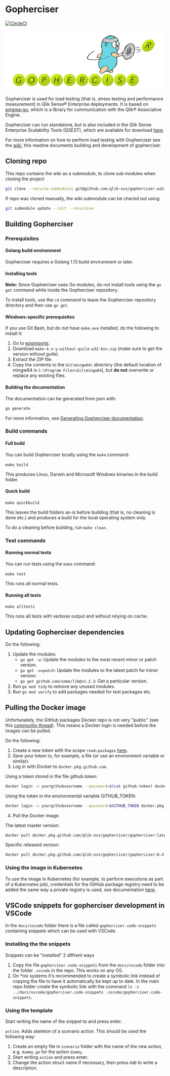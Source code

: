 # Gopherciser

[![CircleCI](https://circleci.com/gh/qlik-oss/gopherciser.svg?style=svg)](https://circleci.com/gh/qlik-oss/gopherciser)

![Gopherciser logo](docs/images/logo.png)

Gopherciser is used for load testing (that is, stress testing and performance measurement) in Qlik Sense® Enterprise deployments. It is based on [enigma-go](https://github.com/qlik-oss/enigma-go), which is a library for communication with the Qlik® Associative Engine. 

Gopherciser can run standalone, but is also included in the Qlik Sense Enterprise Scalability Tools (QSEST), which are available for download [here](https://community.qlik.com/t5/Qlik-Scalability/Qlik-Sense-Enterprise-Scalability-Tools/gpm-p/1579916).

For more information on how to perform load testing with Gopherciser see the [wiki](https://github.com/qlik-oss/gopherciser/wiki/introduction), this readme documents building and development of gopherciser.

## Cloning repo

This repo contains the wiki as a submodule, to clone sub modules when cloning the project 

```bash
git clone --recurse-submodules git@github.com:qlik-oss/gopherciser.wiki.git
```

If repo was cloned manually, the wiki submodule can be checkd out using

```bash
git submodule update --init --recursive
```

## Building Gopherciser

### Prerequisites

#### Golang build environment

Gopherciser requires a Golang 1.13 build environment or later.

#### Installing tools

**Note:** Since Gopherciser uses Go modules, do not install tools using the `go get` command while inside the Gopherciser repository. 

To install tools, use the `cd` command to leave the Gopherciser repository directory and then use `go get`.

#### Windows-specific prerequisites

If you use Git Bash, but do not have `make.exe` installed, do the following to install it: 

1. Go to [ezwinports](https://sourceforge.net/projects/ezwinports/).
2. Download `make-4.x-y-without-guile-w32-bin.zip` (make sure to get the version without guile).
3. Extract the ZIP file.
4. Copy the contents to the `Git\mingw64\` directory (the default location of mingw64 is `C:\Program Files\Git\mingw64`), but **do not** overwrite or replace any existing files.

#### Building the documentation

The documentation can be generated from json with:
```bash
go generate
```
For more information, see [Generating Gopherciser documentation](./generatedocs/README.md).

### Build commands

#### Full build

You can build Gopherciser locally using the `make` command:

`make build`

This produces Linux, Darwin and Microsoft Windows binaries in the build folder.

#### Quick build

`make quickbuild`

This leaves the build folders as-is before building (that is, no cleaning is done etc.) and produces a build for the local operating system only. 

To do a cleaning before building, run `make clean`. 

### Test commands

#### Running normal tests

You can run tests using the `make` command:

`make test`

This runs all normal tests.

#### Running all tests

`make alltests`

This runs all tests with verbose output and without relying on cache.

## Updating Gopherciser dependencies

Do the following:

1. Update the modules:
   * `go get -u`: Update the modules to the  most recent minor or patch version.
   * `go get -u=patch`: Update the modules to the latest patch for minor version.
   * `go get github.com/some/lib@v1.2.3`: Get a particular version.
2. Run `go mod tidy` to remove any unused modules.
3. Run `go mod verify` to add packages needed for test packages etc.

## Pulling the Docker image

Unfortunately, the GitHub packages Docker repo is not very "public" (see this [community thread](https://github.community/t5/GitHub-Actions/docker-pull-from-public-GitHub-Package-Registry-fail-with-quot/td-p/32782)). This means a Docker login is needed before the images can be pulled. 

Do the following:

1. Create a new token with the scope `read:packages` [here](https://github.com/settings/tokens).
2. Save your token to, for example, a file (or use an environment variable or similar).
3. Log in with Docker to `docker.pkg.github.com`.

Using a token stored in the file github.token: 

```bash
docker login -u yourgithubusername --password=$(cat github.token) docker.pkg.github.com
```

Using the token in the environmental variable GITHUB_TOKEN:

```bash
docker login -u yourgithubusername --password=$GITHUB_TOKEN docker.pkg.github.com
```

4. Pull the Docker image.

The latest master version:

```bash
docker pull docker.pkg.github.com/qlik-oss/gopherciser/gopherciser:latest
```

Specific released version:

```bash
docker pull docker.pkg.github.com/qlik-oss/gopherciser/gopherciser:0.4.10
```

### Using the image in Kubernetes

To use the image in Kubernetes (for example, to perform executions as part of a Kubernetes job), credentials for the GitHub package registry need to be added the same way a private registry is used, see documentation [here](https://kubernetes.io/docs/tasks/configure-pod-container/pull-image-private-registry/).

## VSCode snippets for gopherciser development in VSCode

In the `docs/vscode` folder there is a file called `gopherciser.code-snippets` containing snippets which can be used with VSCode.

### Installing the the snippets

Snippets can be "installed" 2 diffrent ways

1. Copy the file `gopherciser.code-snippets` from the `docs/vscode` folder into the folder `.vscode` in the repo. This works on any OS.
2. On *nix systems it's recommended to create a symbolic link instead of copying the file to have it automatically be kept up to date. In the main repo folder create the symbolic link with the command `ln -s ../docs/vscode/gopherciser.code-snippets .vscode/gopherciser.code-snippets`.

### Using the template

Start writing the name of the snippet to and press enter.

`action`: Adds skeleton of a scenario action. This should be used the following way:

1. Create an empty file in `scenario` folder with the name of the new action, e.g. `dummy.go` for the action `dummy`.
2. Start writing `action` and press enter.
3. Change the action struct name if necessary, then press *tab* to write a description.